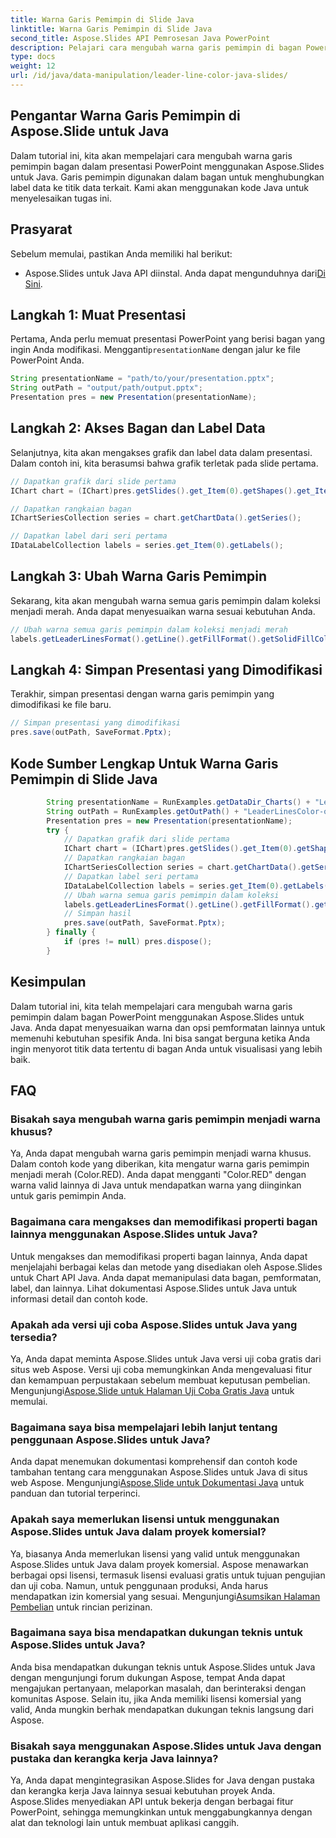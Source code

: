 ```yaml
---
title: Warna Garis Pemimpin di Slide Java
linktitle: Warna Garis Pemimpin di Slide Java
second_title: Aspose.Slides API Pemrosesan Java PowerPoint
description: Pelajari cara mengubah warna garis pemimpin di bagan PowerPoint menggunakan Aspose.Slides untuk Java. Panduan langkah demi langkah dengan contoh kode sumber.
type: docs
weight: 12
url: /id/java/data-manipulation/leader-line-color-java-slides/
---
```


## Pengantar Warna Garis Pemimpin di Aspose.Slide untuk Java

Dalam tutorial ini, kita akan mempelajari cara mengubah warna garis pemimpin bagan dalam presentasi PowerPoint menggunakan Aspose.Slides untuk Java. Garis pemimpin digunakan dalam bagan untuk menghubungkan label data ke titik data terkait. Kami akan menggunakan kode Java untuk menyelesaikan tugas ini.

## Prasyarat

Sebelum memulai, pastikan Anda memiliki hal berikut:

-  Aspose.Slides untuk Java API diinstal. Anda dapat mengunduhnya dari[Di Sini](https://releases.aspose.com/slides/java/).

## Langkah 1: Muat Presentasi

Pertama, Anda perlu memuat presentasi PowerPoint yang berisi bagan yang ingin Anda modifikasi. Mengganti`presentationName` dengan jalur ke file PowerPoint Anda.

```java
String presentationName = "path/to/your/presentation.pptx";
String outPath = "output/path/output.pptx";
Presentation pres = new Presentation(presentationName);
```

## Langkah 2: Akses Bagan dan Label Data

Selanjutnya, kita akan mengakses grafik dan label data dalam presentasi. Dalam contoh ini, kita berasumsi bahwa grafik terletak pada slide pertama.

```java
// Dapatkan grafik dari slide pertama
IChart chart = (IChart)pres.getSlides().get_Item(0).getShapes().get_Item(0);

// Dapatkan rangkaian bagan
IChartSeriesCollection series = chart.getChartData().getSeries();

// Dapatkan label dari seri pertama
IDataLabelCollection labels = series.get_Item(0).getLabels();
```

## Langkah 3: Ubah Warna Garis Pemimpin

Sekarang, kita akan mengubah warna semua garis pemimpin dalam koleksi menjadi merah. Anda dapat menyesuaikan warna sesuai kebutuhan Anda.

```java
// Ubah warna semua garis pemimpin dalam koleksi menjadi merah
labels.getLeaderLinesFormat().getLine().getFillFormat().getSolidFillColor().setColor(Color.RED);
```

## Langkah 4: Simpan Presentasi yang Dimodifikasi

Terakhir, simpan presentasi dengan warna garis pemimpin yang dimodifikasi ke file baru.

```java
// Simpan presentasi yang dimodifikasi
pres.save(outPath, SaveFormat.Pptx);
```

## Kode Sumber Lengkap Untuk Warna Garis Pemimpin di Slide Java

```java
        String presentationName = RunExamples.getDataDir_Charts() + "LeaderLinesColor.pptx";
        String outPath = RunExamples.getOutPath() + "LeaderLinesColor-out.pptx";
        Presentation pres = new Presentation(presentationName);
        try {
            // Dapatkan grafik dari slide pertama
            IChart chart = (IChart)pres.getSlides().get_Item(0).getShapes().get_Item(0);
            // Dapatkan rangkaian bagan
            IChartSeriesCollection series = chart.getChartData().getSeries();
            // Dapatkan label seri pertama
            IDataLabelCollection labels = series.get_Item(0).getLabels();
            // Ubah warna semua garis pemimpin dalam koleksi
            labels.getLeaderLinesFormat().getLine().getFillFormat().getSolidFillColor().setColor(Color.RED);
            // Simpan hasil
            pres.save(outPath, SaveFormat.Pptx);
        } finally {
            if (pres != null) pres.dispose();
        }
```

## Kesimpulan

Dalam tutorial ini, kita telah mempelajari cara mengubah warna garis pemimpin dalam bagan PowerPoint menggunakan Aspose.Slides untuk Java. Anda dapat menyesuaikan warna dan opsi pemformatan lainnya untuk memenuhi kebutuhan spesifik Anda. Ini bisa sangat berguna ketika Anda ingin menyorot titik data tertentu di bagan Anda untuk visualisasi yang lebih baik.

## FAQ

### Bisakah saya mengubah warna garis pemimpin menjadi warna khusus?

Ya, Anda dapat mengubah warna garis pemimpin menjadi warna khusus. Dalam contoh kode yang diberikan, kita mengatur warna garis pemimpin menjadi merah (Color.RED). Anda dapat mengganti "Color.RED" dengan warna valid lainnya di Java untuk mendapatkan warna yang diinginkan untuk garis pemimpin Anda.

### Bagaimana cara mengakses dan memodifikasi properti bagan lainnya menggunakan Aspose.Slides untuk Java?

Untuk mengakses dan memodifikasi properti bagan lainnya, Anda dapat menjelajahi berbagai kelas dan metode yang disediakan oleh Aspose.Slides untuk Chart API Java. Anda dapat memanipulasi data bagan, pemformatan, label, dan lainnya. Lihat dokumentasi Aspose.Slides untuk Java untuk informasi detail dan contoh kode.

### Apakah ada versi uji coba Aspose.Slides untuk Java yang tersedia?

 Ya, Anda dapat meminta Aspose.Slides untuk Java versi uji coba gratis dari situs web Aspose. Versi uji coba memungkinkan Anda mengevaluasi fitur dan kemampuan perpustakaan sebelum membuat keputusan pembelian. Mengunjungi[Aspose.Slide untuk Halaman Uji Coba Gratis Java](https://products.aspose.com/slides/java) untuk memulai.

### Bagaimana saya bisa mempelajari lebih lanjut tentang penggunaan Aspose.Slides untuk Java?

 Anda dapat menemukan dokumentasi komprehensif dan contoh kode tambahan tentang cara menggunakan Aspose.Slides untuk Java di situs web Aspose. Mengunjungi[Aspose.Slide untuk Dokumentasi Java](https://docs.aspose.com/slides/java/) untuk panduan dan tutorial terperinci.

### Apakah saya memerlukan lisensi untuk menggunakan Aspose.Slides untuk Java dalam proyek komersial?

Ya, biasanya Anda memerlukan lisensi yang valid untuk menggunakan Aspose.Slides untuk Java dalam proyek komersial. Aspose menawarkan berbagai opsi lisensi, termasuk lisensi evaluasi gratis untuk tujuan pengujian dan uji coba. Namun, untuk penggunaan produksi, Anda harus mendapatkan izin komersial yang sesuai. Mengunjungi[Asumsikan Halaman Pembelian](https://purchase.aspose.com/) untuk rincian perizinan.

### Bagaimana saya bisa mendapatkan dukungan teknis untuk Aspose.Slides untuk Java?

Anda bisa mendapatkan dukungan teknis untuk Aspose.Slides untuk Java dengan mengunjungi forum dukungan Aspose, tempat Anda dapat mengajukan pertanyaan, melaporkan masalah, dan berinteraksi dengan komunitas Aspose. Selain itu, jika Anda memiliki lisensi komersial yang valid, Anda mungkin berhak mendapatkan dukungan teknis langsung dari Aspose.

### Bisakah saya menggunakan Aspose.Slides untuk Java dengan pustaka dan kerangka kerja Java lainnya?

Ya, Anda dapat mengintegrasikan Aspose.Slides for Java dengan pustaka dan kerangka kerja Java lainnya sesuai kebutuhan proyek Anda. Aspose.Slides menyediakan API untuk bekerja dengan berbagai fitur PowerPoint, sehingga memungkinkan untuk menggabungkannya dengan alat dan teknologi lain untuk membuat aplikasi canggih.